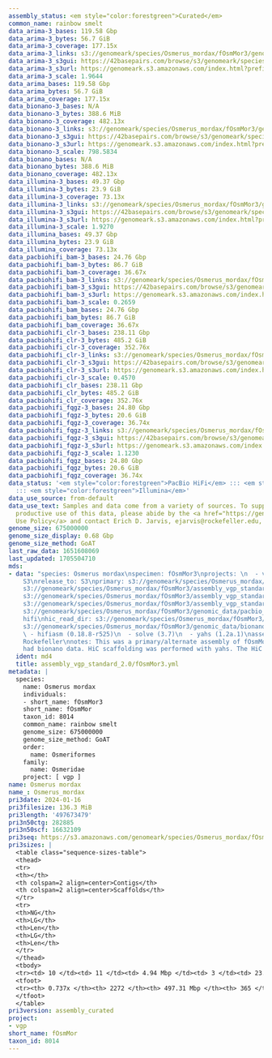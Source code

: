 ```yaml
---
assembly_status: <em style="color:forestgreen">Curated</em>
common_name: rainbow smelt
data_arima-3_bases: 119.58 Gbp
data_arima-3_bytes: 56.7 GiB
data_arima-3_coverage: 177.15x
data_arima-3_links: s3://genomeark/species/Osmerus_mordax/fOsmMor3/genomic_data/arima/<br>
data_arima-3_s3gui: https://42basepairs.com/browse/s3/genomeark/species/Osmerus_mordax/fOsmMor3/genomic_data/arima/
data_arima-3_s3url: https://genomeark.s3.amazonaws.com/index.html?prefix=species/Osmerus_mordax/fOsmMor3/genomic_data/arima/
data_arima-3_scale: 1.9644
data_arima_bases: 119.58 Gbp
data_arima_bytes: 56.7 GiB
data_arima_coverage: 177.15x
data_bionano-3_bases: N/A
data_bionano-3_bytes: 388.6 MiB
data_bionano-3_coverage: 482.13x
data_bionano-3_links: s3://genomeark/species/Osmerus_mordax/fOsmMor3/genomic_data/bionano/<br>
data_bionano-3_s3gui: https://42basepairs.com/browse/s3/genomeark/species/Osmerus_mordax/fOsmMor3/genomic_data/bionano/
data_bionano-3_s3url: https://genomeark.s3.amazonaws.com/index.html?prefix=species/Osmerus_mordax/fOsmMor3/genomic_data/bionano/
data_bionano-3_scale: 798.5834
data_bionano_bases: N/A
data_bionano_bytes: 388.6 MiB
data_bionano_coverage: 482.13x
data_illumina-3_bases: 49.37 Gbp
data_illumina-3_bytes: 23.9 GiB
data_illumina-3_coverage: 73.13x
data_illumina-3_links: s3://genomeark/species/Osmerus_mordax/fOsmMor3/genomic_data/illumina/<br>
data_illumina-3_s3gui: https://42basepairs.com/browse/s3/genomeark/species/Osmerus_mordax/fOsmMor3/genomic_data/illumina/
data_illumina-3_s3url: https://genomeark.s3.amazonaws.com/index.html?prefix=species/Osmerus_mordax/fOsmMor3/genomic_data/illumina/
data_illumina-3_scale: 1.9270
data_illumina_bases: 49.37 Gbp
data_illumina_bytes: 23.9 GiB
data_illumina_coverage: 73.13x
data_pacbiohifi_bam-3_bases: 24.76 Gbp
data_pacbiohifi_bam-3_bytes: 86.7 GiB
data_pacbiohifi_bam-3_coverage: 36.67x
data_pacbiohifi_bam-3_links: s3://genomeark/species/Osmerus_mordax/fOsmMor3/genomic_data/pacbio_hifi/<br>
data_pacbiohifi_bam-3_s3gui: https://42basepairs.com/browse/s3/genomeark/species/Osmerus_mordax/fOsmMor3/genomic_data/pacbio_hifi/
data_pacbiohifi_bam-3_s3url: https://genomeark.s3.amazonaws.com/index.html?prefix=species/Osmerus_mordax/fOsmMor3/genomic_data/pacbio_hifi/
data_pacbiohifi_bam-3_scale: 0.2659
data_pacbiohifi_bam_bases: 24.76 Gbp
data_pacbiohifi_bam_bytes: 86.7 GiB
data_pacbiohifi_bam_coverage: 36.67x
data_pacbiohifi_clr-3_bases: 238.11 Gbp
data_pacbiohifi_clr-3_bytes: 485.2 GiB
data_pacbiohifi_clr-3_coverage: 352.76x
data_pacbiohifi_clr-3_links: s3://genomeark/species/Osmerus_mordax/fOsmMor3/genomic_data/pacbio_hifi/<br>
data_pacbiohifi_clr-3_s3gui: https://42basepairs.com/browse/s3/genomeark/species/Osmerus_mordax/fOsmMor3/genomic_data/pacbio_hifi/
data_pacbiohifi_clr-3_s3url: https://genomeark.s3.amazonaws.com/index.html?prefix=species/Osmerus_mordax/fOsmMor3/genomic_data/pacbio_hifi/
data_pacbiohifi_clr-3_scale: 0.4570
data_pacbiohifi_clr_bases: 238.11 Gbp
data_pacbiohifi_clr_bytes: 485.2 GiB
data_pacbiohifi_clr_coverage: 352.76x
data_pacbiohifi_fqgz-3_bases: 24.80 Gbp
data_pacbiohifi_fqgz-3_bytes: 20.6 GiB
data_pacbiohifi_fqgz-3_coverage: 36.74x
data_pacbiohifi_fqgz-3_links: s3://genomeark/species/Osmerus_mordax/fOsmMor3/genomic_data/pacbio_hifi/<br>
data_pacbiohifi_fqgz-3_s3gui: https://42basepairs.com/browse/s3/genomeark/species/Osmerus_mordax/fOsmMor3/genomic_data/pacbio_hifi/
data_pacbiohifi_fqgz-3_s3url: https://genomeark.s3.amazonaws.com/index.html?prefix=species/Osmerus_mordax/fOsmMor3/genomic_data/pacbio_hifi/
data_pacbiohifi_fqgz-3_scale: 1.1230
data_pacbiohifi_fqgz_bases: 24.80 Gbp
data_pacbiohifi_fqgz_bytes: 20.6 GiB
data_pacbiohifi_fqgz_coverage: 36.74x
data_status: '<em style="color:forestgreen">PacBio HiFi</em> ::: <em style="color:forestgreen">Arima</em>
  ::: <em style="color:forestgreen">Illumina</em>'
data_use_source: from-default
data_use_text: Samples and data come from a variety of sources. To support fair and
  productive use of this data, please abide by the <a href="https://genome10k.soe.ucsc.edu/data-use-policies/">Data
  Use Policy</a> and contact Erich D. Jarvis, ejarvis@rockefeller.edu, with any questions.
genome_size: 675000000
genome_size_display: 0.68 Gbp
genome_size_method: GoAT
last_raw_data: 1651608069
last_updated: 1705504710
mds:
- data: "species: Osmerus mordax\nspecimen: fOsmMor3\nprojects: \n  - vgp\ndata_location:
    S3\nrelease_to: S3\nprimary: s3://genomeark/species/Osmerus_mordax/fOsmMor3/assembly_vgp_standard_2.0/fOsmMor3.standard.pri.20231017.fasta.gz\nhaplotigs:
    s3://genomeark/species/Osmerus_mordax/fOsmMor3/assembly_vgp_standard_2.0/fOsmMor3.standard.alt.20231017.fasta.gz\npretext:
    s3://genomeark/species/Osmerus_mordax/fOsmMor3/assembly_vgp_standard_2.0/evaluation/pri/pretext/fOsmMor3_pri__s2.heatmap.pretext\nkmer_spectra_img:
    s3://genomeark/species/Osmerus_mordax/fOsmMor3/assembly_vgp_standard_2.0/evaluation/merqury/fOsmMor3_png/\npacbio_read_dir:
    s3://genomeark/species/Osmerus_mordax/fOsmMor3/genomic_data/pacbio_hifi/\npacbio_read_type:
    hifi\nhic_read_dir: s3://genomeark/species/Osmerus_mordax/fOsmMor3/genomic_data/arima/\nbionano_cmap_dir:
    s3://genomeark/species/Osmerus_mordax/fOsmMor3/genomic_data/bionano/\npipeline:\n
    \ - hifiasm (0.18.8-r525)\n  - solve (3.7)\n  - yahs (1.2a.1)\nassembled_by_group:
    Rockefeller\nnotes: This was a primary/alternate assembly of fOsmMor3. This individual
    had bionano data. HiC scaffolding was performed with yahs. The HiC prep was Swift-IDT."
  ident: md4
  title: assembly_vgp_standard_2.0/fOsmMor3.yml
metadata: |
  species:
    name: Osmerus mordax
    individuals:
    - short_name: fOsmMor3
    short_name: fOsmMor
    taxon_id: 8014
    common_name: rainbow smelt
    genome_size: 675000000
    genome_size_method: GoAT
    order:
      name: Osmeriformes
    family:
      name: Osmeridae
    project: [ vgp ]
name: Osmerus mordax
name_: Osmerus_mordax
pri3date: 2024-01-16
pri3filesize: 136.3 MiB
pri3length: '497673479'
pri3n50ctg: 282885
pri3n50scf: 16632109
pri3seq: https://s3.amazonaws.com/genomeark/species/Osmerus_mordax/fOsmMor3/assembly_curated/fOsmMor3.pri.cur.20240116.fasta.gz
pri3sizes: |
  <table class="sequence-sizes-table">
  <thead>
  <tr>
  <th></th>
  <th colspan=2 align=center>Contigs</th>
  <th colspan=2 align=center>Scaffolds</th>
  </tr>
  <tr>
  <th>NG</th>
  <th>LG</th>
  <th>Len</th>
  <th>LG</th>
  <th>Len</th>
  </tr>
  </thead>
  <tbody>
  <tr><td> 10 </td><td> 11 </td><td> 4.94 Mbp </td><td> 3 </td><td> 23.87 Mbp </td></tr><tr><td> 20 </td><td> 36 </td><td> 1.74 Mbp </td><td> 6 </td><td> 21.97 Mbp </td></tr><tr><td> 30 </td><td> 93 </td><td> 0.90 Mbp </td><td> 9 </td><td> 19.32 Mbp </td></tr><tr><td> 40 </td><td> 195 </td><td> 0.52 Mbp </td><td> 13 </td><td> 18.31 Mbp </td></tr><tr style="background-color:#cccccc;"><td> 50 </td><td> 371 </td><td style="background-color:#ff8888;"> 282.89 Kbp </td><td> 17 </td><td style="background-color:#88ff88;"> 16.63 Mbp </td></tr><tr><td> 60 </td><td> 705 </td><td> 146.17 Kbp </td><td> 21 </td><td> 14.02 Mbp </td></tr><tr><td> 70 </td><td> 1484 </td><td> 50.26 Kbp </td><td> 27 </td><td> 10.68 Mbp </td></tr><tr><td> 80 </td><td> 0 </td><td>  </td><td> 0 </td><td>  </td></tr><tr><td> 90 </td><td> 0 </td><td>  </td><td> 0 </td><td>  </td></tr><tr><td> 100 </td><td> 0 </td><td>  </td><td> 0 </td><td>  </td></tr></tbody>
  <tfoot>
  <tr><th> 0.737x </th><th> 2272 </th><th> 497.31 Mbp </th><th> 365 </th><th> 497.67 Mbp </th></tr>
  </tfoot>
  </table>
pri3version: assembly_curated
project:
- vgp
short_name: fOsmMor
taxon_id: 8014
---
```

